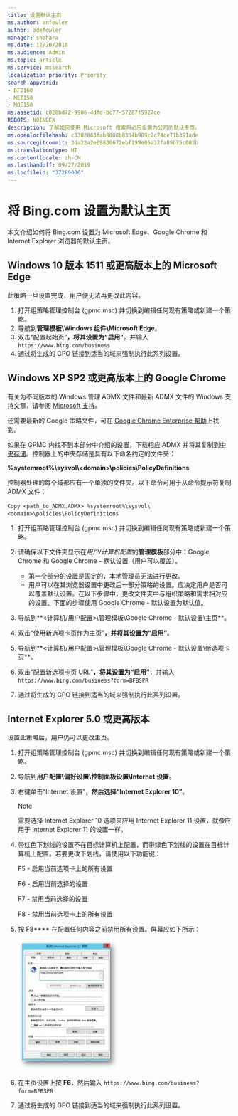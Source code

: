 ```yaml
---
title: 设置默认主页
ms.author: anfowler
author: adefowler
manager: shohara
ms.date: 12/20/2018
ms.audience: Admin
ms.topic: article
ms.service: mssearch
localization_priority: Priority
search.appverid:
- BFB160
- MET150
- MOE150
ms.assetid: c020bd72-9906-4dfd-bc77-57287f5927ce
ROBOTS: NOINDEX
description: 了解如何使用 Microsoft 搜索将必应设置为公司的默认主页。
ms.openlocfilehash: c3302863fab8888b8304b909c2c74ce71b391ade
ms.sourcegitcommit: 3da22a2e09830672ebf199e05a32fa89b75c083b
ms.translationtype: HT
ms.contentlocale: zh-CN
ms.lasthandoff: 09/27/2019
ms.locfileid: "37289006"
---
```

# <a name="make-bingcom-the-default-home-page"></a>将 Bing.com 设置为默认主页

本文介绍如何将 Bing.com 设置为 Microsoft Edge、Google Chrome 和 Internet Explorer 浏览器的默认主页。 
  
 
## <a name="microsoft-edge-on-windows-10-version-1511-or-later"></a>Windows 10 版本 1511 或更高版本上的 Microsoft Edge

此策略一旦设置完成，用户便无法再更改此内容。 

1. 打开组策略管理控制台 (gpmc.msc) 并切换到编辑任何现有策略或新建一个策略。 
1. 导航到**管理模板\Windows 组件\Microsoft Edge**。    
1. 双击“配置起始页”****，将其设置为“启用”****，并输入 `https://www.bing.com/business`
1.  通过将生成的 GPO 链接到适当的域来强制执行此系列设置。

  
## <a name="google-chrome-on-windows-xp-sp2-or-later"></a>Windows XP SP2 或更高版本上的 Google Chrome


有关为不同版本的 Windows 管理 ADMX 文件和最新 ADMX 文件的 Windows 支持文章，请参阅 [Microsoft 支持](https://support.microsoft.com/help/3087759/how-to-create-and-manage-the-central-store-for-group-policy-administra)。

还需要最新的 Google 策略文件，可在 [Google Chrome Enterprise 帮助](https://support.google.com/chrome/a/answer/187202)上找到。
  
如果在 GPMC 内找不到本部分中介绍的设置，下载相应 ADMX 并将其复制到[中央存储](https://docs.microsoft.com/previous-versions/windows/it-pro/windows-vista/cc748955%28v%3dws.10%29)。控制器上的中央存储是具有以下命名约定的文件夹：
  
 **%systemroot%\sysvol\\<domain\>\policies\PolicyDefinitions**
  
控制器处理的每个域都应有一个单独的文件夹。以下命令可用于从命令提示符复制 ADMX 文件：
  
 `Copy <path_to_ADMX.ADMX> %systemroot%\sysvol\<domain>\policies\PolicyDefinitions`
  
1. 打开组策略管理控制台 (gpmc.msc) 并切换到编辑任何现有策略或新建一个策略。
1. 请确保以下文件夹显示在*用户/计算机配置*的**管理模板**部分中：Google Chrome 和 Google Chrome - 默认设置（用户可以覆盖）。
   - 第一个部分的设置是固定的，本地管理员无法进行更改。
   - 用户可以在其浏览器设置中更改后一部分策略的设置。应决定用户是否可以覆盖默认设置。在以下步骤中，更改文件夹中与组织策略和需求相对应的设置。下面的步骤使用 Google Chrome - 默认设置为默认值。

1. 导航到**&lt;计算机/用户配置&gt;\管理模板\Google Chrome - 默认设置\主页**。 
1. 双击“使用新选项卡页作为主页”****，并将其设置为“启用”****。 
1. 导航到**&lt;计算机/用户配置&gt;\管理模板\Google Chrome - 默认设置\新选项卡页**。 
1. 双击“配置新选项卡页 URL”****，将其设置为“启用”****，并输入 `https://www.bing.com/business?form=BFBSPR` 
1. 通过将生成的 GPO 链接到适当的域来强制执行此系列设置。

## <a name="internet-explorer-50-or-later"></a>Internet Explorer 5.0 或更高版本
设置此策略后，用户仍可以更改主页。 

1. 打开组策略管理控制台 (gpmc.msc) 并切换到编辑任何现有策略或新建一个策略。
    
2. 导航到**用户配置\偏好设置\控制面板设置\Internet 设置**。
    
3. 右键单击“Internet 设置”****，然后选择“Internet Explorer 10”****。
    
    > [!NOTE]
    > 需要选择 Internet Explorer 10 选项来应用 Internet Explorer 11 设置，就像应用于 Internet Explorer 11 的设置一样。 
  
4. 带红色下划线的设置不在目标计算机上配置，而带绿色下划线的设置在目标计算机上配置。若要更改下划线，请使用以下功能键：
    
    F5 - 启用当前选项卡上的所有设置
    
    F6 - 启用当前选择的设置
    
    F7 - 禁用当前选择的设置
    
    F8 - 禁用当前选项卡上的所有设置
    
5. 按 F8**** 在配置任何内容之前禁用所有设置。屏幕应如下所示： 
    
    ![Internet Explorer 10 属性对话框](media/2fd55755-5007-4e33-a795-c42ce2fcef4a.jpg)
  
6. 在主页设置上按 **F6**，然后输入 `https://www.bing.com/business?form=BFBSPR`
    
7. 通过将生成的 GPO 链接到适当的域来强制执行此系列设置。